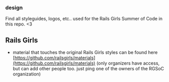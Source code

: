 ### design

Find all styleguides, logos, etc.. used for the Rails Girls Summer of Code in this repo. <3

## Rails Girls 

+ material that touches the original Rails Girls styles can be found here [https://github.com/railsgirls/materials](https://github.com/railsgirls/materials) (only organizers have access, but can add other people too. just ping one of the owners of the RGSoC organization)
